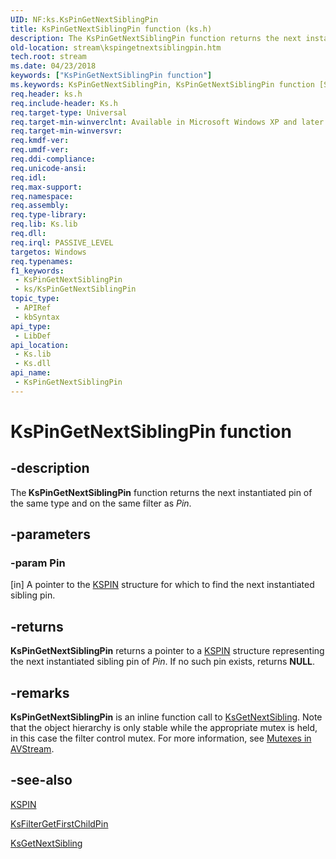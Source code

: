 ```yaml
---
UID: NF:ks.KsPinGetNextSiblingPin
title: KsPinGetNextSiblingPin function (ks.h)
description: The KsPinGetNextSiblingPin function returns the next instantiated pin of the same type and on the same filter as Pin.
old-location: stream\kspingetnextsiblingpin.htm
tech.root: stream
ms.date: 04/23/2018
keywords: ["KsPinGetNextSiblingPin function"]
ms.keywords: KsPinGetNextSiblingPin, KsPinGetNextSiblingPin function [Streaming Media Devices], avfunc_a5363c0a-af05-43a6-aa4d-edd43e076eb7.xml, ks/KsPinGetNextSiblingPin, stream.kspingetnextsiblingpin
req.header: ks.h
req.include-header: Ks.h
req.target-type: Universal
req.target-min-winverclnt: Available in Microsoft Windows XP and later operating systems and DirectX 8.0 and later DirectX versions.
req.target-min-winversvr: 
req.kmdf-ver: 
req.umdf-ver: 
req.ddi-compliance: 
req.unicode-ansi: 
req.idl: 
req.max-support: 
req.namespace: 
req.assembly: 
req.type-library: 
req.lib: Ks.lib
req.dll: 
req.irql: PASSIVE_LEVEL
targetos: Windows
req.typenames: 
f1_keywords:
 - KsPinGetNextSiblingPin
 - ks/KsPinGetNextSiblingPin
topic_type:
 - APIRef
 - kbSyntax
api_type:
 - LibDef
api_location:
 - Ks.lib
 - Ks.dll
api_name:
 - KsPinGetNextSiblingPin
---
```


# KsPinGetNextSiblingPin function


## -description

The<b> KsPinGetNextSiblingPin</b> function returns the next instantiated pin of the same type and on the same filter as <i>Pin</i>.

## -parameters

### -param Pin 

[in]
A pointer to the <a href="/windows-hardware/drivers/ddi/ks/ns-ks-_kspin">KSPIN</a> structure for which to find the next instantiated sibling pin.

## -returns

<b>KsPinGetNextSiblingPin</b> returns a pointer to a <a href="/windows-hardware/drivers/ddi/ks/ns-ks-_kspin">KSPIN</a> structure representing the next instantiated sibling pin of <i>Pin</i>. If no such pin exists, returns <b>NULL</b>.

## -remarks

<b>KsPinGetNextSiblingPin</b> is an inline function call to <a href="/windows-hardware/drivers/ddi/ks/nf-ks-ksgetnextsibling">KsGetNextSibling</a>. Note that the object hierarchy is only stable while the appropriate mutex is held, in this case the filter control mutex. For more information, see <a href="/windows-hardware/drivers/stream/mutexes-in-avstream">Mutexes in AVStream</a>.

## -see-also

<a href="/windows-hardware/drivers/ddi/ks/ns-ks-_kspin">KSPIN</a>



<a href="/windows-hardware/drivers/ddi/ks/nf-ks-ksfiltergetfirstchildpin">KsFilterGetFirstChildPin</a>



<a href="/windows-hardware/drivers/ddi/ks/nf-ks-ksgetnextsibling">KsGetNextSibling</a>
